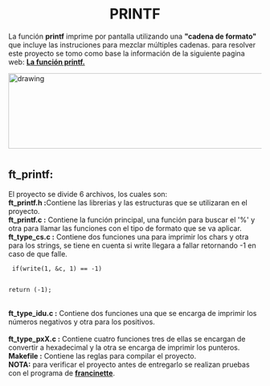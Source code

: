 <!--Titulos-->
<h1 align="center"><b>PRINTF</b></h1>
<!--Explicación-->
<p align="left">
La función <b>printf</b> imprime por pantalla utilizando una <b>"cadena de formato"</b> que incluye las instruciones para mezclar múltiples cadenas.
para resolver este proyecto se tomo como base la información de la siguiente pagina web:
<a href="http://www.it.uc3m.es/pbasanta/asng/course_notes/input_output_printf_es.html"><b>La función printf.</b></a></p>
<img src="https://miro.medium.com/max/1400/1*jB76MLZjiNhGSQQvxm7LSQ.gif" alt="drawing" width="800" height="150"/><h1></h1>
<!--Explicacion ft_printf-->
<h2><b>ft_printf:</b></h2>
<p align="left">
El proyecto se divide 6 archivos, los cuales son:
<br>
<b>ft_printf.h :</b>Contiene las librerias y las estructuras que se utilizaran en el proyecto.
<br>
<b>ft_printf.c :</b> Contiene la función principal, una función para buscar el '%' y otra para llamar las funciones con el tipo de formato que se va aplicar.
<br>
<b>ft_type_cs.c :</b> Contiene dos funciones una para imprimir los chars y otra para los strings, se tiene en cuenta si write llegara a fallar retornando -1 en caso de que falle.<br>

<code>
&nbspif(write(1, &c, 1) == -1)
<br>&nbsp&nbsp
return (-1);</br>
</code><br>
<b>ft_type_idu.c :</b> Contiene dos funciones una que se encarga de imprimir los números negativos y otra para los positivos.<br>
<br>
<b>ft_type_pxX.c :</b> Contiene cuatro funciones tres de ellas se encargan de convertir a hexadecimal y la otra se encarga de imprimir los punteros.<br>
<b>Makefile :</b> Contiene las reglas para compilar el proyecto.<br>
<b>NOTA:</b> para verificar el proyecto antes de entregarlo se realizan pruebas con el programa de <a href="https://github.com/xicodomingues/francinette"><b>francinette</b></a>.
</p>

